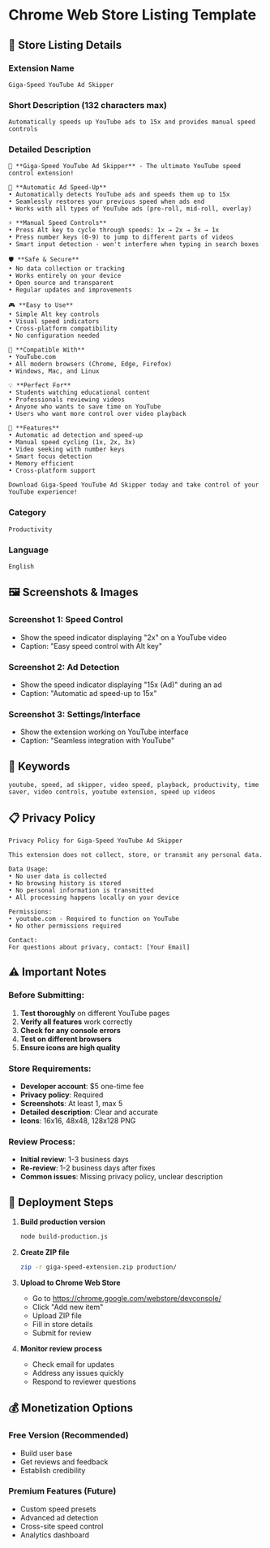 # Chrome Web Store Listing Template

## 📝 **Store Listing Details**

### **Extension Name**
```
Giga-Speed YouTube Ad Skipper
```

### **Short Description** (132 characters max)
```
Automatically speeds up YouTube ads to 15x and provides manual speed controls
```

### **Detailed Description**
```
🎯 **Giga-Speed YouTube Ad Skipper** - The ultimate YouTube speed control extension!

🚀 **Automatic Ad Speed-Up**
• Automatically detects YouTube ads and speeds them up to 15x
• Seamlessly restores your previous speed when ads end
• Works with all types of YouTube ads (pre-roll, mid-roll, overlay)

⚡ **Manual Speed Controls**
• Press Alt key to cycle through speeds: 1x → 2x → 3x → 1x
• Press number keys (0-9) to jump to different parts of videos
• Smart input detection - won't interfere when typing in search boxes

🛡️ **Safe & Secure**
• No data collection or tracking
• Works entirely on your device
• Open source and transparent
• Regular updates and improvements

🎮 **Easy to Use**
• Simple Alt key controls
• Visual speed indicators
• Cross-platform compatibility
• No configuration needed

📱 **Compatible With**
• YouTube.com
• All modern browsers (Chrome, Edge, Firefox)
• Windows, Mac, and Linux

💡 **Perfect For**
• Students watching educational content
• Professionals reviewing videos
• Anyone who wants to save time on YouTube
• Users who want more control over video playback

🔧 **Features**
• Automatic ad detection and speed-up
• Manual speed cycling (1x, 2x, 3x)
• Video seeking with number keys
• Smart focus detection
• Memory efficient
• Cross-platform support

Download Giga-Speed YouTube Ad Skipper today and take control of your YouTube experience!
```

### **Category**
```
Productivity
```

### **Language**
```
English
```

## 🖼️ **Screenshots & Images**

### **Screenshot 1: Speed Control**
- Show the speed indicator displaying "2x" on a YouTube video
- Caption: "Easy speed control with Alt key"

### **Screenshot 2: Ad Detection**
- Show the speed indicator displaying "15x (Ad)" during an ad
- Caption: "Automatic ad speed-up to 15x"

### **Screenshot 3: Settings/Interface**
- Show the extension working on YouTube interface
- Caption: "Seamless integration with YouTube"

## 🎯 **Keywords**
```
youtube, speed, ad skipper, video speed, playback, productivity, time saver, video controls, youtube extension, speed up videos
```

## 📋 **Privacy Policy**
```
Privacy Policy for Giga-Speed YouTube Ad Skipper

This extension does not collect, store, or transmit any personal data.

Data Usage:
• No user data is collected
• No browsing history is stored
• No personal information is transmitted
• All processing happens locally on your device

Permissions:
• youtube.com - Required to function on YouTube
• No other permissions required

Contact:
For questions about privacy, contact: [Your Email]
```

## ⚠️ **Important Notes**

### **Before Submitting:**
1. **Test thoroughly** on different YouTube pages
2. **Verify all features** work correctly
3. **Check for any console errors**
4. **Test on different browsers**
5. **Ensure icons are high quality**

### **Store Requirements:**
- **Developer account**: $5 one-time fee
- **Privacy policy**: Required
- **Screenshots**: At least 1, max 5
- **Detailed description**: Clear and accurate
- **Icons**: 16x16, 48x48, 128x128 PNG

### **Review Process:**
- **Initial review**: 1-3 business days
- **Re-review**: 1-2 business days after fixes
- **Common issues**: Missing privacy policy, unclear description

## 🚀 **Deployment Steps**

1. **Build production version**
   ```bash
   node build-production.js
   ```

2. **Create ZIP file**
   ```bash
   zip -r giga-speed-extension.zip production/
   ```

3. **Upload to Chrome Web Store**
   - Go to https://chrome.google.com/webstore/devconsole/
   - Click "Add new item"
   - Upload ZIP file
   - Fill in store details
   - Submit for review

4. **Monitor review process**
   - Check email for updates
   - Address any issues quickly
   - Respond to reviewer questions

## 💰 **Monetization Options**

### **Free Version (Recommended)**
- Build user base
- Get reviews and feedback
- Establish credibility

### **Premium Features (Future)**
- Custom speed presets
- Advanced ad detection
- Cross-site speed control
- Analytics dashboard 